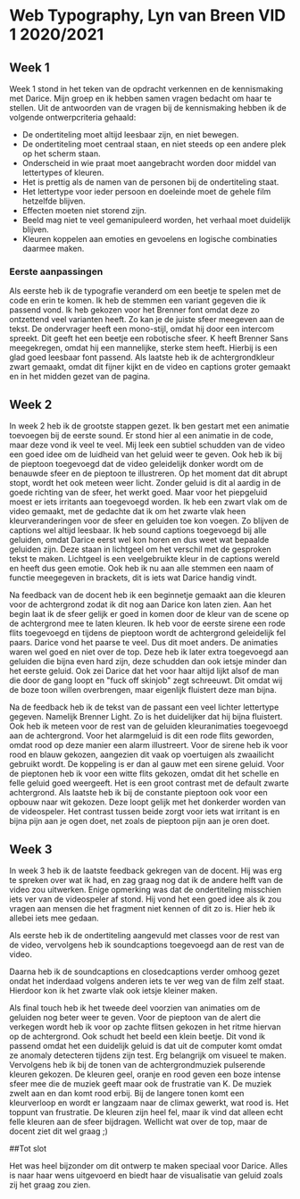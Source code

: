 # Web Typography, Lyn van Breen VID 1 2020/2021


## Week 1

Week 1 stond in het teken van de opdracht verkennen en de kennismaking met Darice. Mijn groep en ik hebben samen vragen bedacht om haar te stellen. Uit de antwoorden van de vragen bij de kennismaking hebben ik de volgende ontwerpcriteria gehaald:
- De ondertiteling moet altijd leesbaar zijn, en niet bewegen.
- De ondertiteling moet centraal staan, en niet steeds op een andere plek op het scherm staan.
- Onderscheid in wie praat moet aangebracht worden door middel van lettertypes of kleuren.
- Het is prettig als de namen van de personen bij de ondertiteling staat.
- Het lettertype voor ieder persoon en doeleinde moet de gehele film hetzelfde blijven.
- Effecten moeten niet storend zijn.
- Beeld mag niet te veel gemanipuleerd worden, het verhaal moet duidelijk blijven.
- Kleuren koppelen aan emoties en gevoelens en logische combinaties daarmee maken.

### Eerste aanpassingen

Als eerste heb ik de typografie veranderd om een beetje te spelen met de code en erin te komen. Ik heb de stemmen een variant gegeven die ik passend vond. Ik heb gekozen voor het Brenner font omdat deze zo ontzettend veel varianten heeft. Zo kan je de juiste sfeer meegeven aan de tekst. De ondervrager heeft een mono-stijl, omdat hij door een intercom spreekt. Dit geeft het een beetje een robotische sfeer. K heeft Brenner Sans meegekregen, omdat hij een mannelijke, sterke stem heeft. Hierbij is een glad goed leesbaar font passend. Als laatste heb ik de achtergrondkleur zwart gemaakt, omdat dit fijner kijkt en de video en captions groter gemaakt en in het midden gezet van de pagina.

## Week 2

In week 2 heb ik de grootste stappen gezet. Ik ben gestart met een animatie toevoegen bij de eerste sound. Er stond hier al een animatie in de code, maar deze vond ik veel te veel. Mij leek een subtiel schudden van de video een goed idee om de luidheid van het geluid weer te geven. Ook heb ik bij de pieptoon toegevoegd dat de video geleidelijk donker wordt om de benauwde sfeer en de pieptoon te illustreren. Op het moment dat dit abrupt stopt, wordt het ook meteen weer licht. Zonder geluid is dit al aardig in de goede richting van de sfeer, het werkt goed. Maar voor het piepgeluid moest er iets irritants aan toegevoegd worden. 
Ik heb een zwart vlak om de video gemaakt, met de gedachte dat ik om het zwarte vlak heen kleurveranderingen voor de sfeer en geluiden toe kon voegen. Zo blijven de captions wel altijd leesbaar. Ik heb sound captions toegevoegd bij alle geluiden, omdat Darice eerst wel kon horen en dus weet wat bepaalde geluiden zijn. Deze staan in lichtgeel om het verschil met de gesproken tekst te maken. Lichtgeel is een veelgebruikte kleur in de captions wereld en heeft dus geen emotie. Ook heb ik nu aan alle stemmen een naam of functie meegegeven in brackets, dit is iets wat Darice handig vindt.

Na feedback van de docent heb ik een beginnetje gemaakt aan die kleuren voor de achtergrond zodat ik dit nog aan Darice kon laten zien. Aan het begin laat ik de sfeer gelijk er goed in komen door de kleur van de scene op de achtergrond mee te laten kleuren. Ik heb voor de eerste sirene een rode flits toegevoegd en tijdens de pieptoon wordt de achtergrond geleidelijk fel paars. Darice vond het paarse te veel. Dus dit moet anders. De animaties waren wel goed en niet over de top. Deze heb ik later extra toegevoegd aan geluiden die bijna even hard zijn, deze schudden dan ook ietsje minder dan het eerste geluid. Ook zei Darice dat het voor haar altijd lijkt alsof de man die door de gang loopt en "fuck off skinjob" zegt schreeuwt. Dit omdat wij de boze toon willen overbrengen, maar eigenlijk fluistert deze man bijna. 

Na de feedback heb ik de tekst van de passant een veel lichter lettertype gegeven. Namelijk Brenner Light. Zo is het duidelijker dat hij bijna fluistert. Ook heb ik meteen voor de rest van de geluiden kleuranimaties toegevoegd aan de achtergrond. Voor het alarmgeluid is dit een rode flits geworden, omdat rood op deze manier een alarm illustreert. Voor de sirene heb ik voor rood en blauw gekozen, aangezien dit vaak op voertuigen als zwaailicht gebruikt wordt. De koppeling is er dan al gauw met een sirene geluid. Voor de pieptonen heb ik voor een witte flits gekozen, omdat dit het schelle en felle geluid goed weergeeft. Het is een groot contrast met de default zwarte achtergrond. Als laatste heb ik bij de constante pieptoon ook voor een opbouw naar wit gekozen. Deze loopt gelijk met het donkerder worden van de videospeler. Het contrast tussen beide zorgt voor iets wat irritant is en bijna pijn aan je ogen doet, net zoals de pieptoon pijn aan je oren doet.

## Week 3

In week 3 heb ik de laatste feedback gekregen van de docent. Hij was erg te spreken over wat ik had, en zag graag nog dat ik de andere helft van de video zou uitwerken. Enige opmerking was dat de ondertiteling misschien iets ver van de videospeler af stond. Hij vond het een goed idee als ik zou vragen aan mensen die het fragment niet kennen of dit zo is. Hier heb ik allebei iets mee gedaan. 

Als eerste heb ik de ondertiteling aangevuld met classes voor de rest van de video, vervolgens heb ik soundcaptions toegevoegd aan de rest van de video. 

Daarna heb ik de soundcaptions en closedcaptions verder omhoog gezet ondat het inderdaad volgens anderen iets te ver weg van de film zelf staat. Hierdoor kon ik het zwarte vlak ook ietsje kleiner maken.

Als final touch heb ik het tweede deel voorzien van animaties om de geluiden nog beter weer te geven. Voor de pieptoon van de alert die verkegen wordt heb ik voor op zachte flitsen gekozen in het ritme hiervan op de achtergrond. Ook schudt het beeld een klein beetje. Dit vond ik passend omdat het een duidelijk geluid is dat uit de computer komt omdat ze anomaly detecteren tijdens zijn test. Erg belangrijk om visueel te maken. Vervolgens heb ik bij de tonen van de achtergrondmuziek pulserende kleuren gekozen. De kleuren geel, oranje en rood geven een boze intense sfeer mee die de muziek geeft maar ook de frustratie van K. De muziek zwelt aan en dan komt rood erbij. Bij de langere tonen komt een kleurverloop en wordt er langzaam naar de climax gewerkt, wat rood is. Het toppunt van frustratie. De kleuren zijn heel fel, maar ik vind dat alleen echt felle kleuren aan de sfeer bijdragen. Wellicht wat over de top, maar de docent ziet dit wel graag ;)

##Tot slot

Het was heel bijzonder om dit ontwerp te maken speciaal voor Darice. Alles is naar haar wens uitgevoerd en biedt haar de visualisatie van geluid zoals zij het graag zou zien. 





